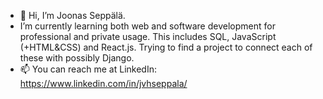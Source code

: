 - 👋 Hi, I’m Joonas Seppälä.
- I’m currently learning both web and software development for professional and private usage. This includes SQL, JavaScript (+HTML&CSS) and React.js. Trying to find a project to connect each of these with possibly Django.
- 📫 You can reach me at LinkedIn: https://www.linkedin.com/in/jvhseppala/

